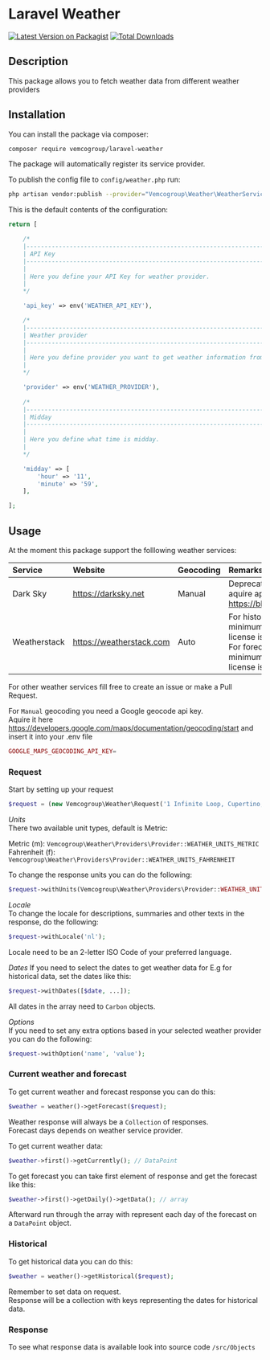 # Laravel Weather

[![Latest Version on Packagist](https://img.shields.io/packagist/v/vemcogroup/laravel-weather.svg?style=flat-square)](https://packagist.org/packages/vemcogroup/laravel-weather)
[![Total Downloads](https://img.shields.io/packagist/dt/vemcogroup/laravel-weather.svg?style=flat-square)](https://packagist.org/packages/vemcogroup/laravel-weather)

## Description

This package allows you to fetch weather data from different weather providers


## Installation

You can install the package via composer:

```bash
composer require vemcogroup/laravel-weather
```

The package will automatically register its service provider.

To publish the config file to `config/weather.php` run:

```bash
php artisan vendor:publish --provider="Vemcogroup\Weather\WeatherServiceProvider"
```

This is the default contents of the configuration:

```php
return [

    /*
    |--------------------------------------------------------------------------
    | API Key
    |--------------------------------------------------------------------------
    |
    | Here you define your API Key for weather provider.
    |
    */

    'api_key' => env('WEATHER_API_KEY'),

    /*
    |--------------------------------------------------------------------------
    | Weather provider
    |--------------------------------------------------------------------------
    |
    | Here you define provider you want to get weather information from.
    |
    */

    'provider' => env('WEATHER_PROVIDER'),
    
    /*
    |--------------------------------------------------------------------------
    | Midday
    |--------------------------------------------------------------------------
    |
    | Here you define what time is midday.
    |
    */

    'midday' => [
        'hour' => '11',
        'minute' => '59',
    ],

];
```

## Usage

At the moment this package support the folllowing weather services:

| Service | Website | Geocoding | Remarks |
| :--- | :--- | :--- | :--- |
| Dark Sky | https://darksky.net | Manual | Deprecated, not able to aquire api key https://blog.darksky.net |
| Weatherstack | https://weatherstack.com | Auto | For historical data a minimum Standard license is required. \ For forecast data a minimum Professional license is required.  |

For other weather services fill free to create an issue or make a Pull Request.

For `Manual` geocoding you need a Google geocode api key.  
Aquire it here https://developers.google.com/maps/documentation/geocoding/start and insert it into your .env file

```php
GOOGLE_MAPS_GEOCODING_API_KEY= 
```

### Request

Start by setting up your request

```php
$request = (new Vemcogroup\Weather\Request('1 Infinite Loop, Cupertino, CA 95014, USA'));
```

*Units*  
There two available unit types, default is Metric:

Metric (m): `Vemcogroup\Weather\Providers\Provider::WEATHER_UNITS_METRIC`  
Fahrenheit (f): `Vemcogroup\Weather\Providers\Provider::WEATHER_UNITS_FAHRENHEIT`

To change the response units you can do the following:

```php
$request->withUnits(Vemcogroup\Weather\Providers\Provider::WEATHER_UNITS_FAHRENHEIT);
```

*Locale*  
To change the locale for descriptions, summaries and other texts in the response, do the following:
```php
$request->withLocale('nl');
```
Locale need to be an 2-letter ISO Code of your preferred language.

*Dates*
If you need to select the dates to get weather data for E.g for historical data, set the dates like this:

```php
$request->withDates([$date, ...]);
```
All dates in the array need to `Carbon` objects.

*Options*  
If you need to set any extra options based in your selected weather provider you can do the following:

```php
$request->withOption('name', 'value');
```

### Current weather and forecast

To get current weather and forecast response you can do this:

```php
$weather = weather()->getForecast($request);
```

Weather response will always be a `Collection` of responses.  
Forecast days depends on weather service provider.

To get current weather data:

```php
$weather->first()->getCurrently(); // DataPoint
```

To get forecast you can take first element of response and get the forecast like this:

```php
$weather->first()->getDaily()->getData(); // array
```
Afterward run through the array with represent each day of the forecast on a `DataPoint` object.

### Historical

To get historical data you can do this:

```php
$weather = weather()->getHistorical($request);
```

Remember to set data on request.  
Response will be a collection with keys representing the dates for historical data.

### Response
To see what response data is available look into source code `/src/Objects`

